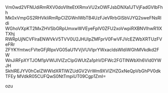 Vm0wd2VFNUdiRmRXV0doVllteEtXRmxVU2xOWFJsbDNXa1JTVjFadGVIbFhh
Mk0xVmpGS2RHVkliRmRpClZGWnlWbTB4UzFJeVRrbGlSbVJYQ2sweFNsRldi
WGhoVXpKT2MxZHVSbGRpUmxwWVEyeFplV0ZFU2xoVwpiRXBNVlhwR1lXTXhj
RWRpUjNCVFlraENWVkV5TVV0U2JHUlpZMFprV0FwVFJVcEZWbXRTUzFVeFRr
ZFYKYmtwcFVteGFjRlpxVG05aU1VVjVUVlprYWxacldsWldiWGhMVkdkd2FW
WnJiRFpXYTJOM1pVWlJlVlZzClpGWUtZa1phVDFWc2FGTlNWbXh6Vld0YWJH
SkhlREJYV0hCelZWWldXRTlWZUdGV2VrWm9XVlZHZGxNeQpVbGhPV0dkTFEy
MVdkR05CUFQwS0NtTmpiUT09Cgp1ZmI=

ozu